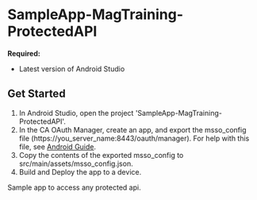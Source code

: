 # SampleApp-MagTraining-ProtectedAPI

**Required:**
* Latest version of Android Studio

## Get Started
1. In Android Studio, open the project 'SampleApp-MagTraining-ProtectedAPI'.
2. In the CA OAuth Manager, create an app, and export the msso_config file (https://you_server_name:8443/oauth/manager). For help with this file, see [Android Guide](http://techdocs.broadcom.com/content/broadcom/techdocs/us/en/ca-enterprise-software/layer7-api-management/mobile-sdk-for-ca-mobile-api-gateway/2-1.html).
3. Copy the contents of the exported msso_config to src/main/assets/msso_config.json.
4. Build and Deploy the app to a device.

Sample app to access any protected api.
